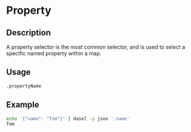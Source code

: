 # Property

## Description

A property selector is the most common selector, and is used to select a specific named property within a map.

## Usage

```bash
.propertyName
```

## Example

```bash
echo '{"name": "Tom"}' | dasel -p json '.name'
Tom
```

